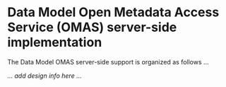 <!-- SPDX-License-Identifier: CC-BY-4.0 -->
<!-- Copyright Contributors to the ODPi Egeria project. -->

# Data Model Open Metadata Access Service (OMAS) server-side implementation

The Data Model OMAS server-side support is organized as follows ...

_... add design info here ..._